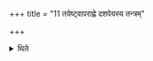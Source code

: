 +++
title = "11 तयेष्ट्वापराह्णे दशपेयस्य तन्त्रम्"

+++

<details><summary>थिते</summary>

तयेष्ट्वापराह्णे दशपेयस्य तन्त्रं प्रक्रमयति ११
</details>
